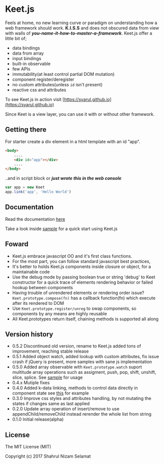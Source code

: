 # Keet.js

Feels at home, no new learning curve or paradigm on understanding how a web framework should work. **K.I.S.S** and does not obscured data from view with walls of ***you-name-it-how-to-master-a-framework***. Keet.js offer a little bit of;

- data bindings
- data from array
- input bindings
- built-in observable
- few APIs
- immutability(at least control partial DOM mutation)
- component register/deregister
- no custom attributes(unless ```id``` isn't present)
- reactive css and attributes

To see Keet.js in action visit [https://syarul.github.io](https://syarul.github.io)

Since Keet is a view layer, you can use it with or without other framework.  

## Getting there
For starter create a div element in a html template with an id "app".

```html
<body>
    ....
    <div id="app"></div>
    ....
</body>
```
..and in script block or ***just wrote this in the web console***
```javascript
var app = new Keet
app.link('app', 'Hello World')
```
## Documentation

Read the documentation [here](https://github.com/syarul/keet/blob/master/docs/DOCUMENTATION.md)

Take a look inside [sample](https://github.com/syarul/keet/tree/master/sample) for a quick start using  Keet.js

## Foward

- Keet.js embrace javascript OO and it's first class functions.
- For the most part, you can follow standard javascript best practices, 
- It's better to holds Keet.js components inside closure or object, for a maintainable code
- Use the debug mode by passing boolean true or string 'debug' to Keet constructor for a quick trace of elements rendering behavior or failed hookup between components
- Having trouble of unrendered elements or rendering order issue? ```Keet.prototype.compose(fn)``` has a callback function(fn) which execute after its rendered to DOM
- Use ```Keet.prototype.register/unreg``` to swap components, so components by any means are highly reusable
- All Keet.prototypes return itself, chaining methods is supported all along

## Version history

- 0.5.2 Discontinued old version, rename to Keet.js added tons of improvement, reaching stable release
- 0.5.1 Added object watch, added lookup with custom attributes, fix issue crash if jQuery is present, more samples with sane js implementation
- 0.5.0 Added array observable with ```Keet.prototype.watch``` suport multitude array operations such as assigment, push, pop, shift, unshift, slice, splice. See [sample](https://github.com/syarul/keet/tree/master/sample/array-observable.js) for usage
- 0.4.x Mutiple fixes
- 0.4.0 Added k-data linking, methods to control data directly in component state see [this](https://github.com/syarul/keet/tree/master/sample/k-data.js) for example
- 0.3.0 Improve css styles and attributes handling, by not mutating the states if changes same as last applied
- 0.2.0 Update array operation of insert/remove to use appendChild/removeChild instead rerender the whole list from string
- 0.1.0 Initial release(alpha)

## License

The MIT License (MIT)

Copyright (c) 2017 Shahrul Nizam Selamat
  
